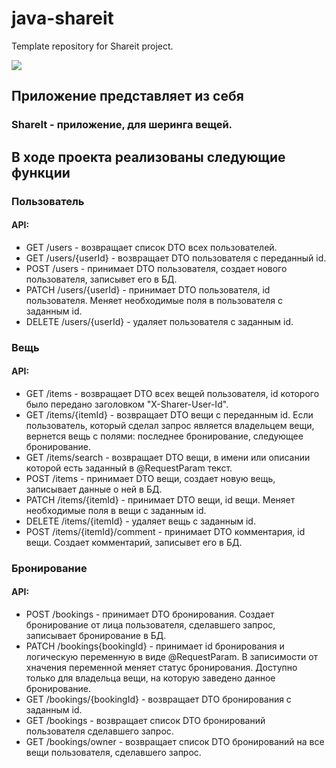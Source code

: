 # java-shareit
Template repository for Shareit project.

<picture>
    <source media="(prefers-color-scheme: dark)" srcset="/Filmorate DB v3.0.png">
    <img src="/Filmorate DB v3.0.png">
</picture>

## Приложение представляет из себя
### ShareIt - приложение, для шеринга вещей.

## В ходе проекта реализованы следующие функции

### Пользователь
#### API:
- GET /users - возвращает список DTO всех пользователей.
- GET /users/{userId} - возвращает DTO пользователя с переданный id.
- POST /users - принимает DTO пользователя, создает нового пользователя, записывет его в БД.
- PATCH /users/{userId} - принимает DTO пользователя, id пользователя. Меняет необходимые поля в пользователя с заданным id.
- DELETE /users/{userId} - удаляет пользователя с заданным id.

### Вещь
#### API:
- GET /items - возвращает DTO всех вещей пользователя, id которого было передано заголовком "X-Sharer-User-Id".
- GET /items/{itemId} - возвращает DTO вещи с переданным id. Если пользователь, который сделал запрос является владельцем вещи, вернется вещь с полями: последнее бронирование, следующее бронирование.
- GET /items/search - возвращает DTO вещи, в имени или описании которой есть заданный в @RequestParam текст.
- POST /items - принимает DTO вещи, создает новую вещь, записывает данные о ней в БД.
- PATCH /items/{itemId} - принимает DTO вещи, id вещи. Меняет необходимые поля в вещи с заданным id.
- DELETE /items/{itemId} - удаляет вещь с заданным id.
- POST /items/{itemId}/comment - принимает DTO комментария, id вещи. Создает комментарий, записывет его в БД.

### Бронирование
#### API:
- POST /bookings - принимает DTO бронирования. Создает бронирование от лица пользователя, сделавшего запрос, записывает бронирование в БД.
- PATCH /bookings{bookingId} - принимает id бронирования и логическую переменную в виде @RequestParam. В записимости от хначения переменной меняет статус бронирования. Доступно только для владельца вещи, на которую заведено данное бронирование.
- GET /bookings/{bookingId} - возвращает DTO бронирования с заданным id.
- GET /bookings - возвращает список DTO бронирований пользователя сделавшего запрос.
- GET /bookings/owner - возвращает список DTO бронирований на все вещи пользователя, сделавшего запрос.